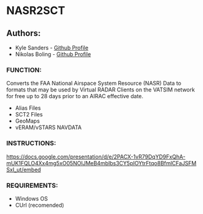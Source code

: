 # NASR2SCT

## Authors: 
- Kyle Sanders - [Github Profile](https://github.com/KSanders7070)
- Nikolas Boling - [Github Profile](https://github.com/Nikolai558)

### FUNCTION:
Converts the FAA National Airspace System Resource (NASR) Data to formats that may be used by Virtual RADAR Clients on the VATSIM network for free up to 28 days prior to an AIRAC effective date.
- Alias Files
- SCT2 Files
- GeoMaps
- vERAM/vSTARS NAVDATA

### INSTRUCTIONS:
https://docs.google.com/presentation/d/e/2PACX-1vR79DqYD9FxQhA-mUK1FQLO4Xx4mg5xO05NOIJMeB4mbIbs3CY5pIOYtrFtqo8BfmlCFaJSFMSxI_ut/embed

### REQUIREMENTS:
- Windows OS
- CUrl (recomended)

